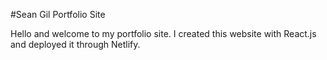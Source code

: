 #Sean Gil Portfolio Site

Hello and welcome to my portfolio site. I created this website with React.js and deployed it through Netlify.
